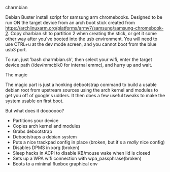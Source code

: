 charmbian

Debian Buster install script for samsung arm chromebooks. Designed to be run ON the target device from an arch boot stick created from https://archlinuxarm.org/platforms/armv7/samsung/samsung-chromebook-2. Copy charbian.sh to partition 2 when creating the stick, or get it some other way after you've booted into the usb environment. You will need to use CTRL+u at the dev mode screen, and you cannot boot from the blue usb3 port.

To run, just 'bash charmbian.sh', then select your wifi, enter the target device path (/dev/mmcblk0 for internal emmc), and hurry up and wait. 

The magic

The magic part is just a honking debootstrap command to build a usable debian root from upstream sources using the arch kernel and modules to get you off of google's udders. It then does a few useful tweaks to make the system usable on first boot.


But what does it dooooooo?

* Partitions your device
* Copies arch kernel and modules
* Grabs debootstrap
* Debootstraps a debian system
* Puts a nice trackpad config in place (broken, but it's a *really* nice config)
* Disables DPMS in xorg (broken)
* Sleep hacks in ACPI to disable KB/mouse wake when lid is closed
* Sets up a WPA wifi connection with wpa_passphrase(broken)
* Boots to a minimal fluxbox graphical env
